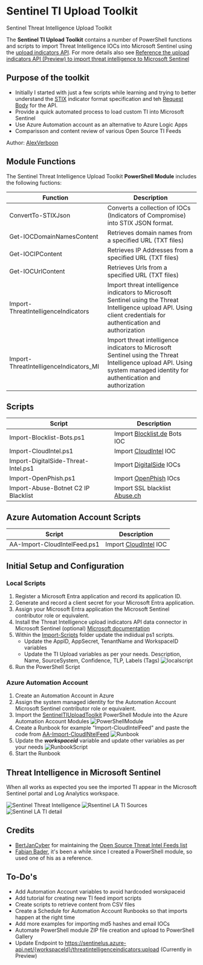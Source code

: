 # Sentinel TI Upload Toolkit

Sentinel Threat Intelligence Upload Toolkit

The **Sentinel TI Upload Toolkit** contains a number of PowerShell functions and scripts to import Threat Intelligence IOCs into Microsoft Sentinel using the [upload indicators API](https://learn.microsoft.com/en-us/azure/sentinel/connect-threat-intelligence-upload-api). For more details also see [Reference the upload indicators API (Preview) to import threat intelligence to Microsoft Sentinel](https://learn.microsoft.com/en-us/azure/sentinel/upload-indicators-api)

## Purpose of the toolkit

- Initially I started with just a few scripts while learning and trying to better understand the [STIX](https://docs.oasis-open.org/cti/stix/v2.1/cs01/stix-v2.1-cs01.html#_muftrcpnf89v) indicator format specification and teh [Request Body](https://learn.microsoft.com/en-us/azure/sentinel/upload-indicators-api#request-body) for the API.
- Provide a quick automated process to load custom TI into Microsoft Sentinel
- Use Azure Automation account as an alternative to Azure Logic Apps
- Comparisson and content review of various Open Source TI Feeds

Author: [AlexVerboon](https://twitter.com/alexverboon)

## Module Functions

The Sentinel Threat Intelligence Upload Toolkit **PowerShell Module** includes the following fuctions:

| Function | Description  |
| ----------------------- | -------------------------------------------------------------------------------------- |
| ConvertTo-STIXJson |     Converts a collection of IOCs (Indicators of Compromise) into STIX JSON format. |
| Get-IOCDomainNamesContent | Retrieves domain names from a specified URL (TXT files) |
| Get-IOCIPContent | Retrieves IP Addresses from a specified URL (TXT files) |
| Get-IOCUrlContent | Retrieves Urls from a specified URL (TXT files) |
| Import-ThreatIntelligenceIndicators | Import threat intelligence indicators to Microsoft Sentinel using the Threat Intelligence upload API. Using client credentials for authentication and authorization |
| Import-ThreatIntelligenceIndicators_MI | Import threat intelligence indicators to Microsoft Sentinel using the Threat Intelligence upload API. Using system managed identity for authentication and authorization |

## Scripts

| Script | Description  |
| ----------------------- | -------------------------------------------------------------------------------------- |
| Import-Blocklist-Bots.ps1 | Import [Blocklist.de](https://www.blocklist.de/en/download.html) Bots IOC |
| Import-CloudIntel.ps1 | Import [CloudIntel](https://github.com/unknownhad/CloudIntel) IOC |
| Import-DigitalSide-Threat-Intel.ps1 | Import [DigitalSide](https://osint.digitalside.it/) IOCs |
| Import-OpenPhish.ps1 | Import [OpenPhish](https://openphish.com/) IOcs |
| Import-Abuse-Botnet C2 IP Blacklist | Import SSL blacklist [Abuse.ch](https://sslbl.abuse.ch/) |

## Azure Automation Account Scripts

| Script | Description  |
| ----------------------- | -------------------------------------------------------------------------------------- |
| AA-Import-CloudIntelFeed.ps1 | Import [CloudIntel](https://github.com/unknownhad/CloudIntel) IOC |

## Initial Setup and Configuration

### Local Scripts

1. Register a Microsoft Entra application and record its application ID.
2. Generate and record a client secret for your Microsoft Entra application.
3. Assign your Microsoft Entra application the Microsoft Sentinel contributor role or equivalent.
4. Install the Threat Intelligence upload indicators API data connector in Microsoft Sentinel (optional)
[Microsoft documentation](https://learn.microsoft.com/en-us/azure/sentinel/connect-threat-intelligence-upload-api#instructions)
5. Within the [Import-Scripts](/Import-Scripts/) folder update the indiidual ps1 scripts.
    - Update the AppID, AppSecret, TenantName and WorkspaceID variables
    - Update the TI Upload variables as per your needs. Description, Name, SourceSystem, Confidence, TLP, Labels (Tags)
![localscript](./Assets/localscript.png)
6. Run the PowerShell Script

### Azure Automation Account

1. Create an Automation Account in Azure
2. Assign the system managed identity for the Automation Account Microsoft Sentinel contributor role or equivalent.
3. Import the [SentinelTIUploadToolkit](./Module/SentinelTIUploadToolkit.zip) PowerShell Module into the Azure Automation Account Modules
![PowerShellModule](./Assets/aapsmodule.png)
4. Create a Runbook for example "Import-CloudIntelFeed" and paste the code from [AA-Import-CloudINtelFeed](./Import-Scripts-AutomationAccount/AA-Import-CloudIntelFeed.ps1)
![Runbook](./Assets/runbook.png)
5. Update the ***workspaceid*** variable and update other variables as per your needs
![RunbookScript](./Assets/automationaccount.png)
6. Start the Runbook

## Threat Intelligence in Microsoft Sentinel

When all works as expected you see the imported TI appear in the Microsoft Sentinel portal and Log Analytics workspace.

![Sentinel Threat Intelligence](./Assets/SentinelTI.png)
![Rsentinel LA TI Sources](./Assets/SentinelTIsources.png)
![Sentinel LA TI detail](./Assets/sentineltidetail.png)

## Credits

- [BertJanCyber](https://twitter.com/BertJanCyber) for maintaining the [Open Source Threat Intel Feeds list](https://github.com/Bert-JanP/Open-Source-Threat-Intel-Feeds)
- [Fabian Bader](https://twitter.com/fabian_bader), it's been a while since I created a PowerShell module, so used one of his as a reference.

## To-Do's

- Add Automation Account variables to avoid hardcoded worskpaceid
- Add tutorial for creating new TI feed import scripts
- Create scripts to retrieve content from CSV files
- Create a Schedule for Automation Account Runbooks so that imports happen at the right time
- Add more examples for importing md5 hashes and email IOCs
- Automate PowerShell module ZIP file creation and upload to PowerShell Gallery
- Update Endpoint to https://sentinelus.azure-api.net/{workspaceId}/threatintelligenceindicators:upload (Currently in Preview)
